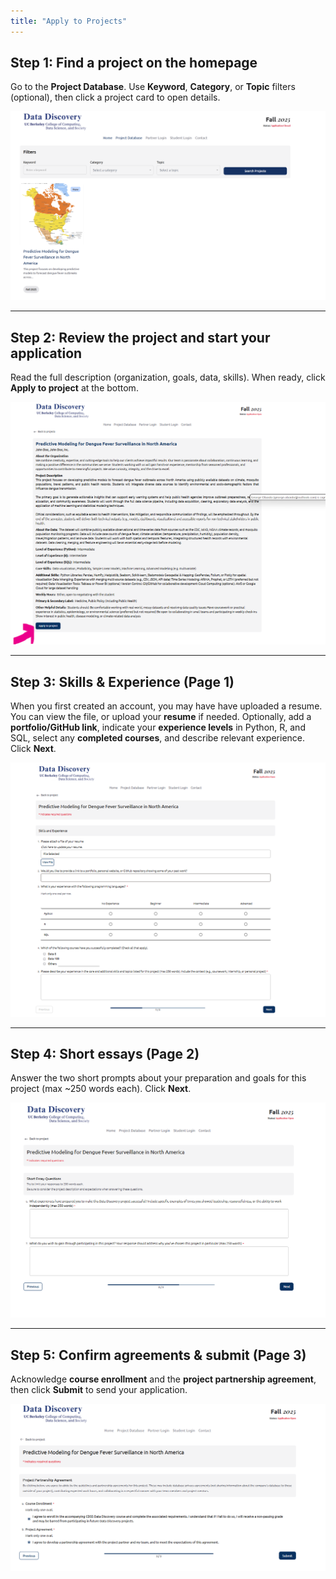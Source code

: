 ```yaml
---
title: "Apply to Projects"
---
```


## Step 1: Find a project on the homepage
Go to the **Project Database**. Use **Keyword**, **Category**, or **Topic** filters (optional), then click a project card to open details.

![Step 1: Apply to project from homepage](../assets/apply8.png)

---

## Step 2: Review the project and start your application
Read the full description (organization, goals, data, skills). When ready, click **Apply to project** at the bottom.

![Step 2: Review project & click Apply](../assets/apply9.png)

---

## Step 3: Skills & Experience (Page 1)
When you first created an account, you may have have uploaded a resume. You can view the file, or upload your **resume** if needed. Optionally, add a **portfolio/GitHub link**, indicate your **experience levels** in Python, R, and SQL, select any **completed courses**, and describe relevant experience. Click **Next**.

![Step 3: Skills & Experience](../assets/apply10.png)

---

## Step 4: Short essays (Page 2)
Answer the two short prompts about your preparation and goals for this project (max ~250 words each). Click **Next**.

![Step 4: Short Essays](../assets/apply11.png)

---

## Step 5: Confirm agreements & submit (Page 3)
Acknowledge **course enrollment** and the **project partnership agreement**, then click **Submit** to send your application.

![Step 5: Confirm & Submit](../assets/apply12.png)
